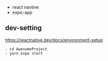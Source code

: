  - react navtive
 - expo-app

## dev-setting
https://reactnative.dev/docs/environment-setup

```
- cd AwesomeProject
- yarn expo start
```

